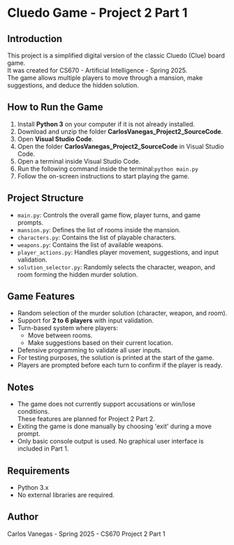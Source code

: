 # Cluedo Game - Project 2 Part 1

## Introduction

This project is a simplified digital version of the classic Cluedo (Clue) board game.  
It was created for CS670 - Artificial Intelligence - Spring 2025.  
The game allows multiple players to move through a mansion, make suggestions, and deduce the hidden solution.

## How to Run the Game

1. Install **Python 3** on your computer if it is not already installed.
2. Download and unzip the folder **CarlosVanegas_Project2_SourceCode**.
3. Open **Visual Studio Code**.
4. Open the folder **CarlosVanegas_Project2_SourceCode** in Visual Studio Code.
5. Open a terminal inside Visual Studio Code.
6. Run the following command inside the terminal:```python main.py```
7. Follow the on-screen instructions to start playing the game.

## Project Structure

- `main.py`: Controls the overall game flow, player turns, and game prompts.
- `mansion.py`: Defines the list of rooms inside the mansion.
- `characters.py`: Contains the list of playable characters.
- `weapons.py`: Contains the list of available weapons.
- `player_actions.py`: Handles player movement, suggestions, and input validation.
- `solution_selector.py`: Randomly selects the character, weapon, and room forming the hidden murder solution.

## Game Features

- Random selection of the murder solution (character, weapon, and room).
- Support for **2 to 6 players** with input validation.
- Turn-based system where players:
  - Move between rooms.
  - Make suggestions based on their current location.
- Defensive programming to validate all user inputs.
- For testing purposes, the solution is printed at the start of the game.
- Players are prompted before each turn to confirm if the player is ready.

## Notes

- The game does not currently support accusations or win/lose conditions.  
  These features are planned for Project 2 Part 2.
- Exiting the game is done manually by choosing 'exit' during a move prompt.
- Only basic console output is used. No graphical user interface is included in Part 1.

## Requirements

- Python 3.x
- No external libraries are required.

## Author

Carlos Vanegas - Spring 2025 - CS670 Project 2 Part 1
